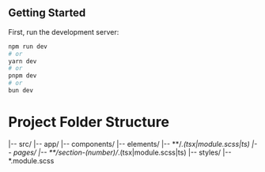 ## Getting Started

First, run the development server:

```bash
npm run dev
# or
yarn dev
# or
pnpm dev
# or
bun dev
```
# Project Folder Structure

|-- src/
    |-- app/
        |-- components/
            |-- elements/
                |-- **/*.(tsx|module.scss|ts)
            |-- pages/
                |-- **/section-(number)/*.(tsx|module.scss|ts)
    |-- styles/
        |-- *.module.scss